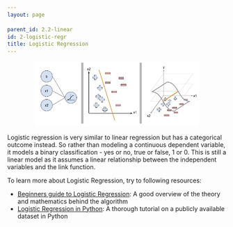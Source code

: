 ```yaml
---
layout: page

parent_id: 2.2-linear
id: 2-logistic-regr
title: Logistic Regression
---
```



<p align="center"><img src="../img/logistic.png" width="75%" ></p>


Logistic regression is very similar to linear regression but has a categorical outcome instead. So rather than modeling a continuous dependent variable, it models a binary classification - yes or no, true or false, 1 or 0. This is still a linear model as it assumes a linear relationship between the independent variables and the link function.  

To learn more about Logistic Regression, try to following resources:
- [Beginners guide to Logistic Regression](https://www.analyticsvidhya.com/blog/2015/11/beginners-guide-on-logistic-regression-in-r/): A good overview of the theory and mathematics behind the algorithm
- [Logistic Regression in Python](http://blog.yhat.com/posts/logistic-regression-python-rodeo.html): A thorough tutorial on a publicly available dataset in Python
